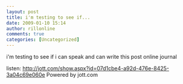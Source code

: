 ```yaml
---
layout: post
title: i'm testing to see if...
date: 2009-01-10 15:14
author: rillonline
comments: true
categories: [Uncategorized]
---
```

i'm testing to see if i can speak and can write this post online journal

  listen:
 http://jott.com/show.aspx?id=07d1cbe4-a92d-476e-8425-3a04c69e060e
Powered by jott.com
